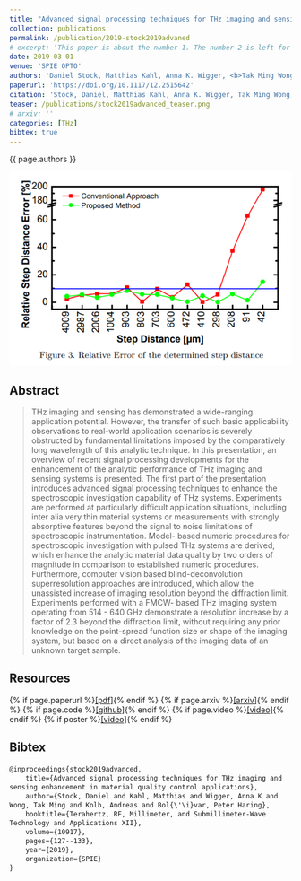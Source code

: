 ```yaml
---
title: "Advanced signal processing techniques for THz imaging and sensing enhancement in material quality control applications"
collection: publications
permalink: /publication/2019-stock2019advaned
# excerpt: 'This paper is about the number 1. The number 2 is left for future work.'
date: 2019-03-01
venue: 'SPIE OPTO'
authors: 'Daniel Stock, Matthias Kahl, Anna K. Wigger, <b>Tak Ming Wong</b>, Andreas Kolb, Peter Haring Bolívar'
paperurl: 'https://doi.org/10.1117/12.2515642'
citation: 'Stock, Daniel, Matthias Kahl, Anna K. Wigger, Tak Ming Wong, Andreas Kolb, and Peter Haring Bolívar. "Advanced signal processing techniques for THz imaging and sensing enhancement in material quality control applications." In Terahertz, RF, Millimeter, and Submillimeter-Wave Technology and Applications XII, vol. 10917, pp. 127-133. SPIE, 2019.'
teaser: /publications/stock2019advanced_teaser.png
# arxiv: ''
categories: [THz]
bibtex: true
---
```


{{ page.authors }}

<img class="pub_teaser" src="../images/publications/stock2019advanced_teaser.png" alt="Teaser Image" title="teaser" />

## Abstract
> THz imaging and sensing has demonstrated a wide-ranging application potential. However, the transfer of such basic applicability observations to real-world application scenarios is severely obstructed by fundamental limitations imposed by the comparatively long wavelength of this analytic technique. In this presentation, an overview of recent signal processing developments for the enhancement of the analytic performance of THz imaging and sensing systems is presented. The first part of the presentation introduces advanced signal processing techniques to enhance the spectroscopic investigation capability of THz systems. Experiments are performed at particularly difficult application situations, including inter alia very thin material systems or measurements with strongly absorptive features beyond the signal to noise limitations of spectroscopic instrumentation. Model- based numeric procedures for spectroscopic investigation with pulsed THz systems are derived, which enhance the analytic material data quality by two orders of magnitude in comparison to established numeric procedures. Furthermore, computer vision based blind-deconvolution superresolution approaches are introduced, which allow the unassisted increase of imaging resolution beyond the diffraction limit. Experiments performed with a FMCW- based THz imaging system operating from 514 - 640 GHz demonstrate a resolution increase by a factor of 2.3 beyond the diffraction limit, without requiring any prior knowledge on the point-spread function size or shape of the imaging system, but based on a direct analysis of the imaging data of an unknown target sample.

## Resources

{% if page.paperurl %}<a href=" {{ page.paperurl }} ">[pdf]</a>{% endif %} {% if page.arxiv %}<a href=" {{ page.arxiv }} ">[arxiv]</a>{% endif %} {% if page.code %}<a href=" {{ page.code }} ">[github]</a>{% endif %} {% if page.video %}<a href=" {{ page.video }} ">[video]</a>{% endif %} {% if poster %}<a href=" {{ page.poster }} ">[video]</a>{% endif %}


## Bibtex

    @inproceedings{stock2019advanced,
        title={Advanced signal processing techniques for THz imaging and sensing enhancement in material quality control applications},
        author={Stock, Daniel and Kahl, Matthias and Wigger, Anna K and Wong, Tak Ming and Kolb, Andreas and Bol{\'\i}var, Peter Haring},
        booktitle={Terahertz, RF, Millimeter, and Submillimeter-Wave Technology and Applications XII},
        volume={10917},
        pages={127--133},
        year={2019},
        organization={SPIE}
    }